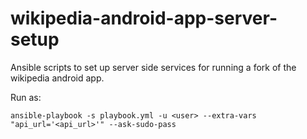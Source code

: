 # wikipedia-android-app-server-setup
Ansible scripts to set up server side services for running a fork of the wikipedia android app.

Run as:

    ansible-playbook -s playbook.yml -u <user> --extra-vars "api_url='<api_url>'" --ask-sudo-pass
